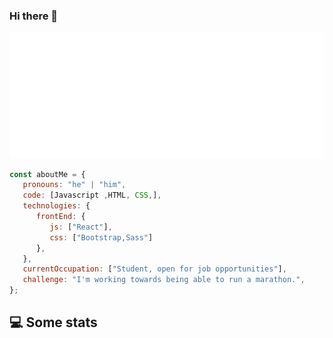 ### Hi there 👋

![](./Christh.svg)

```javascript
const aboutMe = {
   pronouns: "he" | "him",
   code: [Javascript ,HTML, CSS,],
   technologies: {
      frontEnd: {
         js: ["React"],
         css: ["Bootstrap,Sass"]
      },
   },
   currentOccupation: ["Student, open for job opportunities"],
   challenge: "I'm working towards being able to run a marathon.",
};
```

<h2>💻 Some stats </h2>
